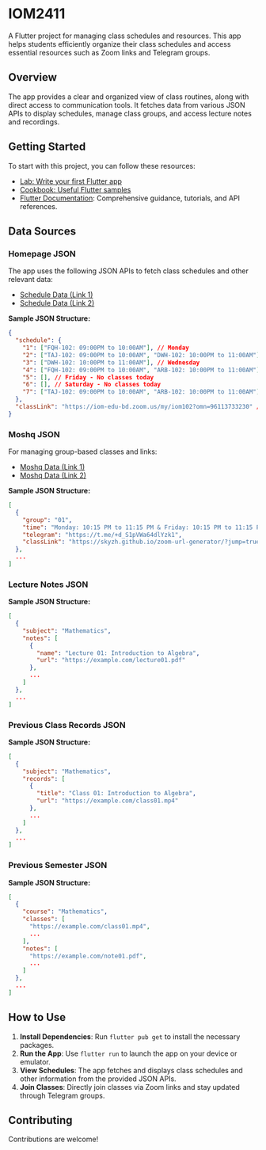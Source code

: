 # IOM2411

A Flutter project for managing class schedules and resources. This app helps students efficiently organize their class schedules and access essential resources such as Zoom links and Telegram groups.

## Overview

The app provides a clear and organized view of class routines, along with direct access to communication tools. It fetches data from various JSON APIs to display schedules, manage class groups, and access lecture notes and recordings.

## Getting Started

To start with this project, you can follow these resources:

- [Lab: Write your first Flutter app](https://docs.flutter.dev/get-started/codelab)
- [Cookbook: Useful Flutter samples](https://docs.flutter.dev/cookbook)
- [Flutter Documentation](https://docs.flutter.dev/): Comprehensive guidance, tutorials, and API references.

## Data Sources

### Homepage JSON

The app uses the following JSON APIs to fetch class schedules and other relevant data:

- [Schedule Data (Link 1)](https://json.link/Th2iPxT1QO)
- [Schedule Data (Link 2)](https://json.link/oJAzmxf0Pv.json)

**Sample JSON Structure:**

```json
{
  "schedule": {
    "1": ["FQH-102: 09:00PM to 10:00AM"], // Monday
    "2": ["TAJ-102: 09:00PM to 10:00AM", "DWH-102: 10:00PM to 11:00AM"], // Tuesday
    "3": ["DWH-102: 10:00PM to 11:00AM"], // Wednesday
    "4": ["FQH-102: 09:00PM to 10:00AM", "ARB-102: 10:00PM to 11:00AM"], // Thursday
    "5": [], // Friday - No classes today
    "6": [], // Saturday - No classes today
    "7": ["TAJ-102: 09:00PM to 10:00AM", "ARB-102: 10:00PM to 11:00AM"] // Sunday
  },
  "classLink": "https://iom-edu-bd.zoom.us/my/iom102?omn=96113733230" // Default Zoom link for classes
}
```

### Moshq JSON

For managing group-based classes and links:

- [Moshq Data (Link 1)](https://json.link/bSuB3vyOnv)
- [Moshq Data (Link 2)](https://json.link/0ApID97SUn.json)

**Sample JSON Structure:**

```json
[
  {
    "group": "01",
    "time": "Monday: 10:15 PM to 11:15 PM & Friday: 10:15 PM to 11:15 PM",
    "telegram": "https://t.me/+d_S1pVWa64dlYzk1",
    "classLink": "https://skyzh.github.io/zoom-url-generator/?jump=true&confno=97425007009&pwd=&uname=Nobody%20-%2051800000000"
  },
  ...
]
```

### Lecture Notes JSON

**Sample JSON Structure:**

```json
[
  {
    "subject": "Mathematics",
    "notes": [
      {
        "name": "Lecture 01: Introduction to Algebra",
        "url": "https://example.com/lecture01.pdf"
      },
      ...
    ]
  },
  ...
]
```

### Previous Class Records JSON

**Sample JSON Structure:**

```json
[
  {
    "subject": "Mathematics",
    "records": [
      {
        "title": "Class 01: Introduction to Algebra",
        "url": "https://example.com/class01.mp4"
      },
      ...
    ]
  },
  ...
]
```

### Previous Semester JSON

**Sample JSON Structure:**

```json
[
  {
    "course": "Mathematics",
    "classes": [
      "https://example.com/class01.mp4",
      ...
    ],
    "notes": [
      "https://example.com/note01.pdf",
      ...
    ]
  },
  ...
]
```

## How to Use

1. **Install Dependencies**: Run `flutter pub get` to install the necessary packages.
2. **Run the App**: Use `flutter run` to launch the app on your device or emulator.
3. **View Schedules**: The app fetches and displays class schedules and other information from the provided JSON APIs.
4. **Join Classes**: Directly join classes via Zoom links and stay updated through Telegram groups.

## Contributing

Contributions are welcome! 